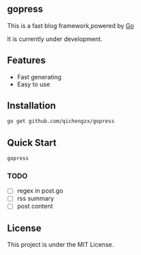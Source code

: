 gopress
----

This is a fast blog framework,powered by [Go](https://golang.org)

It is currently under development.

## Features

- Fast generating
- Easy to use

## Installation

```bash
go get github.com/qichengzx/gopress
```

## Quick Start

```bash
gopress
```

### TODO

- [ ] regex in post.go
- [ ] rss summary
- [ ] post content

## License

This project is under the MIT License.

